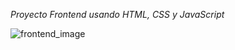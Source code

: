 *Proyecto Frontend usando HTML, CSS y JavaScript*

![frontend_image](frontend_proyect_demostration.gif)

